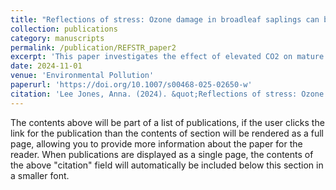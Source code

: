 ```yaml
---
title: "Reflections of stress: Ozone damage in broadleaf saplings can be identified from hyperspectral leaf reflectance"
collection: publications
category: manuscripts
permalink: /publication/REFSTR_paper2
excerpt: 'This paper investigates the effect of elevated CO2 on mature tree leaf reflectance.'
date: 2024-11-01
venue: 'Environmental Pollution'
paperurl: 'https://doi.org/10.1007/s00468-025-02650-w'
citation: 'Lee Jones, Anna. (2024). &quot;Reflections of stress: Ozone damage in broadleaf saplings can be identified from hyperspectral leaf reflectance.&quot; <i>Environmental Pollution</i>. 360(124642).'
---
```

The contents above will be part of a list of publications, if the user clicks the link for the publication than the contents of section will be rendered as a full page, allowing you to provide more information about the paper for the reader. When publications are displayed as a single page, the contents of the above "citation" field will automatically be included below this section in a smaller font.
